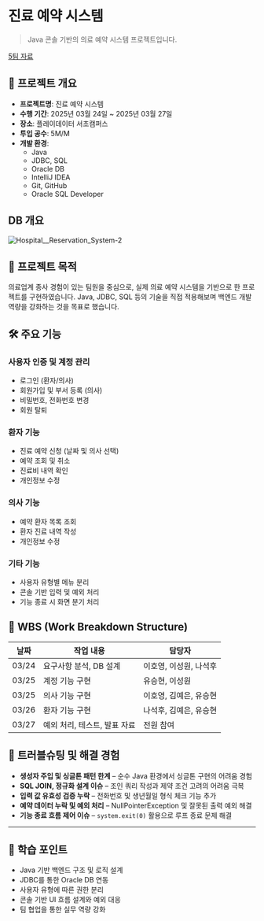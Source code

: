 # 진료 예약 시스템

> Java 콘솔 기반의 의료 예약 시스템 프로젝트입니다.

[5팀 자료](https://drive.google.com/drive/folders/1F7q8gwsOqiJ-0GygD9I6hFRFrmWlc90N)

## 📅 프로젝트 개요

- **프로젝트명**: 진료 예약 시스템
- **수행 기간**: 2025년 03월 24일 ~ 2025년 03월 27일
- **장소**: 플레이데이터 서초캠퍼스
- **투입 공수**: 5M/M
- **개발 환경**:
  - Java
  - JDBC, SQL
  - Oracle DB
  - IntelliJ IDEA
  - Git, GitHub
  - Oracle SQL Developer

## DB 개요
![Hospital__Reservation_System-2](https://github.com/user-attachments/assets/38a41555-28dc-4f1a-b22f-06d2ce47a545)

## 🎯 프로젝트 목적

의료업계 종사 경험이 있는 팀원을 중심으로, 실제 의료 예약 시스템을 기반으로 한 프로젝트를 구현하였습니다. Java, JDBC, SQL 등의 기술을 직접 적용해보며 백엔드 개발 역량을 강화하는 것을 목표로 했습니다.

## 🛠 주요 기능

### 사용자 인증 및 계정 관리
- 로그인 (환자/의사)
- 회원가입 및 부서 등록 (의사)
- 비밀번호, 전화번호 변경
- 회원 탈퇴

### 환자 기능
- 진료 예약 신청 (날짜 및 의사 선택)
- 예약 조회 및 취소
- 진료비 내역 확인
- 개인정보 수정

### 의사 기능
- 예약 환자 목록 조회
- 환자 진료 내역 작성
- 개인정보 수정


### 기타 기능
- 사용자 유형별 메뉴 분리
- 콘솔 기반 입력 및 예외 처리
- 기능 종료 시 화면 분기 처리

## 🧩 WBS (Work Breakdown Structure)

| 날짜 | 작업 내용 | 담당자 |
|------|-----------|--------|
| 03/24 | 요구사항 분석, DB 설계 | 이호영, 이성원, 나석후 |
| 03/25 | 계정 기능 구현 | 유승현, 이성원 |
| 03/25 | 의사 기능 구현 | 이호영, 김예은, 유승현 |
| 03/26 | 환자 기능 구현 | 나석후, 김예은, 유승현 |
| 03/27 | 예외 처리, 테스트, 발표 자료 | 전원 참여 |

## 🧪 트러블슈팅 및 해결 경험

- **생성자 주입 및 싱글톤 패턴 한계** – 순수 Java 환경에서 싱글톤 구현의 어려움 경험
- **SQL JOIN, 정규화 설계 이슈** – 조인 쿼리 작성과 제약 조건 고려의 어려움 극복
- **입력 값 유효성 검증 누락** – 전화번호 및 생년월일 형식 체크 기능 추가
- **예약 데이터 누락 및 예외 처리** – NullPointerException 및 잘못된 출력 예외 해결
- **기능 종료 흐름 제어 이슈** – `system.exit(0)` 활용으로 루프 종료 문제 해결

---

## 🧠 학습 포인트

- Java 기반 백엔드 구조 및 로직 설계
- JDBC를 통한 Oracle DB 연동
- 사용자 유형에 따른 권한 분리
- 콘솔 기반 UI 흐름 설계와 예외 대응
- 팀 협업을 통한 실무 역량 강화

